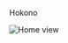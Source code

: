 Hokono

![Home view](https://github.com/weic99/ionic-hokono/blob/master/README_pics/home-view.png=250x)
